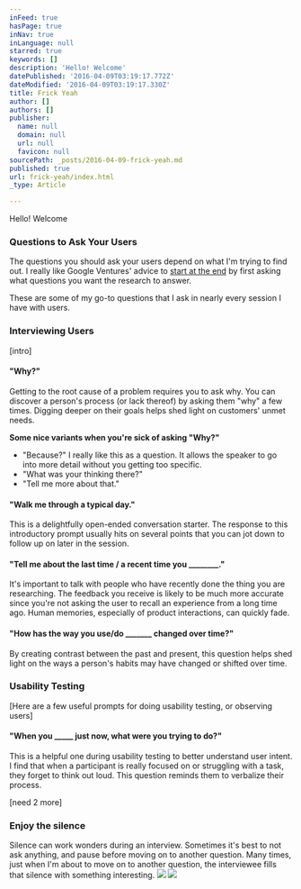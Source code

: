 ```yaml
---
inFeed: true
hasPage: true
inNav: true
inLanguage: null
starred: true
keywords: []
description: 'Hello! Welcome'
datePublished: '2016-04-09T03:19:17.772Z'
dateModified: '2016-04-09T03:19:17.330Z'
title: Frick Yeah
author: []
authors: []
publisher:
  name: null
  domain: null
  url: null
  favicon: null
sourcePath: _posts/2016-04-09-frick-yeah.md
published: true
url: frick-yeah/index.html
_type: Article

---
```

Hello! Welcome

### Questions to Ask Your Users

The questions you should ask your users depend on what I'm trying to find out. I really like Google Ventures' advice to [start at the end][0] by first asking what questions you want the research to answer.

These are some of my go-to questions that I ask in nearly every session I have with users.

### Interviewing Users

\[intro\]

#### "Why?"

Getting to the root cause of a problem requires you to ask why. You can discover a person's process (or lack thereof) by asking them "why" a few times. Digging deeper on their goals helps shed light on customers' unmet needs.

**Some nice variants when you're sick of asking "Why?"**

* "Because?" I really like this as a question. It allows the speaker to go into more detail without you getting too specific.
* "What was your thinking there?"
* "Tell me more about that."

#### "Walk me through a typical day."

This is a delightfully open-ended conversation starter. The response to this introductory prompt usually hits on several points that you can jot down to follow up on later in the session.

#### "Tell me about the last time / a recent time you \_\_\_\_\_\_\_\_."

It's important to talk with people who have recently done the thing you are researching. The feedback you receive is likely to be much more accurate since you're not asking the user to recall an experience from a long time ago. Human memories, especially of product interactions, can quickly fade.

#### "How has the way you use/do \_\_\_\_\_\_\_ changed over time?"

By creating contrast between the past and present, this question helps shed light on the ways a person's habits may have changed or shifted over time.

### Usability Testing

\[Here are a few useful prompts for doing usability testing, or observing users\]

#### "When you \_\_\_\_\_ just now, what were you trying to do?"

This is a helpful one during usability testing to better understand user intent. I find that when a participant is really focused on or struggling with a task, they forget to think out loud. This question reminds them to verbalize their process.

\[need 2 more\]

### Enjoy the silence

Silence can work wonders during an interview. Sometimes it's best to not ask anything, and pause before moving on to another question. Many times, just when I'm about to move on to another question, the interviewee fills that silence with something interesting.
![](https://the-grid-user-content.s3-us-west-2.amazonaws.com/03cb3e65-92ed-42f3-82a5-d868b8c79b2c.gif)
![](https://the-grid-user-content.s3-us-west-2.amazonaws.com/47af1e72-4419-462d-8d15-cb41f1299786.gif)

[0]: http://www.fastcodesign.com/3031942/google-ventures-on-8-shortcuts-for-better-faster-design-research